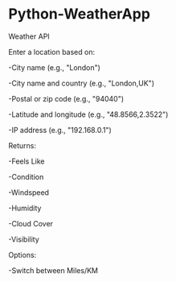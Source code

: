 # Python-WeatherApp

Weather API

Enter a location based on:


-City name (e.g., "London")


-City name and country (e.g., "London,UK")


-Postal or zip code (e.g., "94040")


-Latitude and longitude (e.g., "48.8566,2.3522")


-IP address (e.g., "192.168.0.1")


Returns:


-Feels Like


-Condition


-Windspeed


-Humidity


-Cloud Cover


-Visibility


Options:


-Switch between Miles/KM


